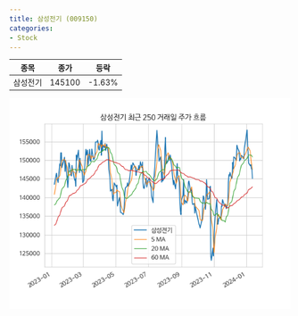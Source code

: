 ```yaml
---
title: 삼성전기 (009150)
categories:
- Stock
---
```


|종목|종가|등락|
|----|----|----|
|삼성전기|145100|-1.63%|

<!-- more -->

![009150](/assets/images/stock/009150.png)